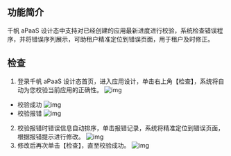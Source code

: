 ## 功能简介
千帆 aPaaS 设计态中支持对已经创建的应用最新进度进行校验，系统检查错误程序，并将错误序列展示，可助租户精准定位到错误页面，用于租户及时修正。

## **检查**
1. 登录千帆 aPaaS 设计态首页，进入应用设计，单击右上角【检查】，系统将自动为您校验当前应用的正确性。
![img](https://main.qcloudimg.com/raw/a23f827fc88c8a9df2f24800a3e8d784.png)        
 - 校验成功
![img](https://main.qcloudimg.com/raw/132406c3da3f3aba8908dbd91badac5d.png)        
 - 校验报错
![img](https://main.qcloudimg.com/raw/d4d5505d22b44a897389e2c47e84740b.png)        
2. 校验报错时错误信息自动排序，单击报错记录，系统将精准定位到错误页面，根据报错提示进行修改。
![img](https://main.qcloudimg.com/raw/fd13666373b7d9c234b2420e28bd1e6b.png)        
3. 修改后再次单击【检查】，直至校验成功。
![img](https://main.qcloudimg.com/raw/ef9f71fbcd3041e66d620beed160202f.png)        
